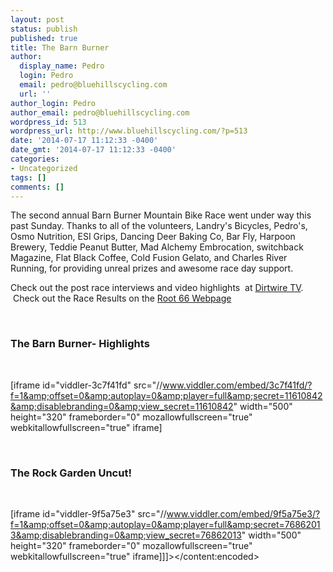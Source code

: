 ```yaml
---
layout: post
status: publish
published: true
title: The Barn Burner
author:
  display_name: Pedro
  login: Pedro
  email: pedro@bluehillscycling.com
  url: ''
author_login: Pedro
author_email: pedro@bluehillscycling.com
wordpress_id: 513
wordpress_url: http://www.bluehillscycling.com/?p=513
date: '2014-07-17 11:12:33 -0400'
date_gmt: '2014-07-17 11:12:33 -0400'
categories:
- Uncategorized
tags: []
comments: []
---
```

<p>The second annual Barn Burner Mountain Bike Race went under way this past Sunday. Thanks to all of the volunteers, Landry's Bicycles, Pedro's, Osmo Nutrition, ESI Grips, Dancing Deer Baking Co, Bar Fly, Harpoon Brewery, Teddie Peanut Butter, Mad Alchemy Embrocation, switchback Magazine, Flat Black Coffee, Cold Fusion Gelato, and Charles River Running, for providing unreal prizes and awesome race day support.



Check out the post race interviews and video highlights  at <a href="http://dirtwire.tv/events/the-barn-burner/">Dirtwire TV</a>.  Check out the Race Results on the <a href="http://root66raceseries.com/RT66/Results.html">Root 66 Webpage</a></p>



&nbsp;

<h3>The Barn Burner- Highlights</h3>

&nbsp;



[iframe id="viddler-3c7f41fd" src="//www.viddler.com/embed/3c7f41fd/?f=1&amp;offset=0&amp;autoplay=0&amp;player=full&amp;secret=11610842&amp;disablebranding=0&amp;view_secret=11610842" width="500" height="320" frameborder="0" mozallowfullscreen="true" webkitallowfullscreen="true" iframe]



&nbsp;

<h3>The Rock Garden Uncut!</h3>

&nbsp;



[iframe id="viddler-9f5a75e3" src="//www.viddler.com/embed/9f5a75e3/?f=1&amp;offset=0&amp;autoplay=0&amp;player=full&amp;secret=76862013&amp;disablebranding=0&amp;view_secret=76862013" width="500" height="320" frameborder="0" mozallowfullscreen="true" webkitallowfullscreen="true" iframe]]]></content:encoded>
	